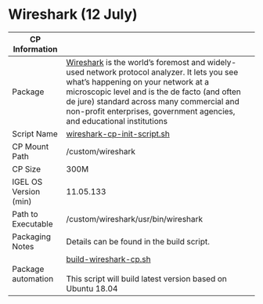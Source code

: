 # Wireshark (12 July)

|  CP Information |            |
|-----------------|------------|
| Package | [Wireshark](https://www.wireshark.org/) is the world’s foremost and widely-used network protocol analyzer. It lets you see what’s happening on your network at a microscopic level and is the de facto (and often de jure) standard across many commercial and non-profit enterprises, government agencies, and educational institutions
| Script Name | [wireshark-cp-init-script.sh](build/wireshark-cp-init-script.sh) |
| CP Mount Path | /custom/wireshark |
| CP Size | 300M |
| IGEL OS Version (min) | 11.05.133 |
| Path to Executable | /custom/wireshark/usr/bin/wireshark |
| Packaging Notes | Details can be found in the build script. |
| Package automation | [build-wireshark-cp.sh](build/build-wireshark-cp.sh) <br /><br /> This script will build latest version based on Ubuntu 18.04 |
